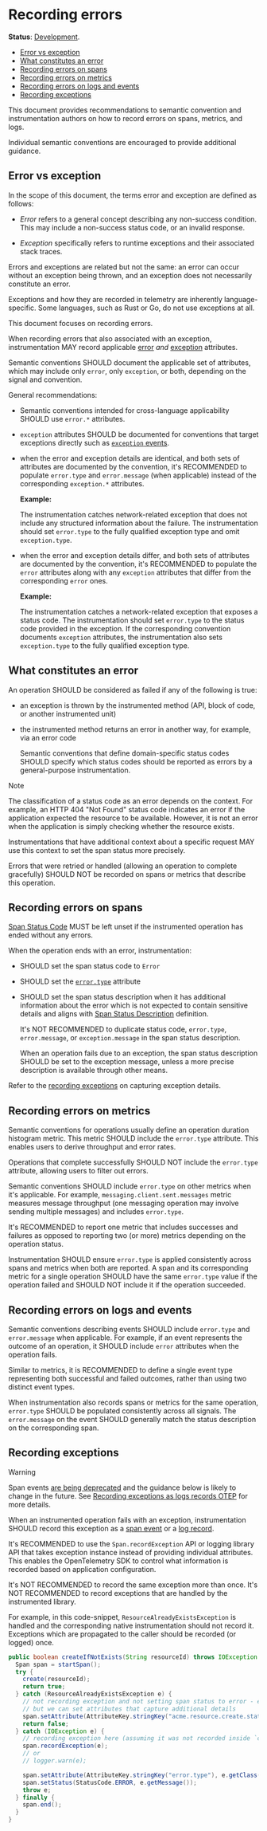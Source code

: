 # Recording errors

**Status**: [Development][DocumentStatus].

<!-- toc -->

- [Error vs exception](#error-vs-exception)
- [What constitutes an error](#what-constitutes-an-error)
- [Recording errors on spans](#recording-errors-on-spans)
- [Recording errors on metrics](#recording-errors-on-metrics)
- [Recording errors on logs and events](#recording-errors-on-logs-and-events)
- [Recording exceptions](#recording-exceptions)

<!-- tocstop -->

This document provides recommendations to semantic convention and instrumentation authors
on how to record errors on spans, metrics, and logs.

Individual semantic conventions are encouraged to provide additional guidance.

## Error vs exception

In the scope of this document, the terms error and exception are defined as follows:

- *Error* refers to a general concept describing any non-success condition.
  This may include a non-success status code, or an invalid response.

- *Exception* specifically refers to runtime exceptions and their
  associated stack traces.


Errors and exceptions are related but not the same: an error can occur without
an exception being thrown, and an exception does not necessarily constitute an
error.

Exceptions and how they are recorded in telemetry are inherently
language-specific. Some languages, such as Rust or Go, do not use exceptions
at all.

This document focuses on recording errors.

When recording errors that also associated with an exception, instrumentation
MAY record applicable [error](/docs/registry/attributes/error.md) *and*
[exception](/docs/registry/attributes/exception.md) attributes.

Semantic conventions SHOULD document the applicable set of attributes, which may
include only `error`, only `exception`, or both, depending on the signal and
convention.

General recommendations:

- Semantic conventions intended for cross-language applicability SHOULD use
  `error.*` attributes.

- `exception` attributes SHOULD be documented for conventions that target
  exceptions directly such as [`exception` events](/docs/exceptions/exceptions-logs.md).

- when the error and exception details are identical, and both sets
  of attributes are documented by the convention, it's RECOMMENDED to
  populate `error.type` and `error.message` (when applicable) instead
  of the corresponding `exception.*` attributes.

  **Example:**

  The instrumentation catches network-related exception that does
  not include any structured information about the failure. The instrumentation
  should set `error.type` to the fully qualified exception type and omit
  `exception.type`.

- when the error and exception details differ, and both sets of
  attributes are documented by the convention, it's RECOMMENDED to
  populate the `error` attributes along with any `exception`
  attributes that differ from the corresponding `error` ones.

  **Example:**

  The instrumentation catches a network-related exception that exposes a status
  code.
  The instrumentation should set `error.type` to the status code provided in the
  exception. If the corresponding convention documents `exception` attributes,
  the instrumentation also sets `exception.type` to the fully qualified
  exception type.

## What constitutes an error

An operation SHOULD be considered as failed if any of the following is true:

- an exception is thrown by the instrumented method (API, block of code, or another instrumented unit)
- the instrumented method returns an error in another way, for example, via an error code

  Semantic conventions that define domain-specific status codes SHOULD specify
  which status codes should be reported as errors by a general-purpose instrumentation.

> [!NOTE]
>
> The classification of a status code as an error depends on the context.
> For example, an HTTP 404 "Not Found" status code indicates an error if the application
> expected the resource to be available. However, it is not an error when the
> application is simply checking whether the resource exists.
>
> Instrumentations that have additional context about a specific request MAY use
> this context to set the span status more precisely.

Errors that were retried or handled (allowing an operation to complete gracefully) SHOULD NOT
be recorded on spans or metrics that describe this operation.

## Recording errors on spans

[Span Status Code][SpanStatus] MUST be left unset if the instrumented operation has
ended without any errors.

When the operation ends with an error, instrumentation:

- SHOULD set the span status code to `Error`
- SHOULD set the [`error.type`](/docs/registry/attributes/error.md#error-type) attribute
- SHOULD set the span status description when it has additional information
  about the error which is not expected to contain sensitive details and aligns
  with [Span Status Description][SpanStatus] definition.

  It's NOT RECOMMENDED to duplicate status code, `error.type`, `error.message`,
  or `exception.message` in the span status description.

  When an operation fails due to an exception, the span status description
  SHOULD be set to the exception message, unless a more precise description is
  available through other means.

Refer to the [recording exceptions](#recording-exceptions) on capturing exception
details.

## Recording errors on metrics

Semantic conventions for operations usually define an operation duration histogram
metric. This metric SHOULD include the `error.type` attribute. This enables users to derive
throughput and error rates.

Operations that complete successfully SHOULD NOT include the `error.type` attribute,
allowing users to filter out errors.

Semantic conventions SHOULD include `error.type` on other metrics when it's applicable.
For example, `messaging.client.sent.messages` metric measures message throughput (one
messaging operation may involve sending multiple messages) and includes `error.type`.

It's RECOMMENDED to report one metric that includes successes and failures as opposed
to reporting two (or more) metrics depending on the operation status.

Instrumentation SHOULD ensure `error.type` is applied consistently across spans
and metrics when both are reported. A span and its corresponding metric for a single
operation SHOULD have the same `error.type` value if the operation failed and SHOULD NOT
include it if the operation succeeded.

## Recording errors on logs and events

Semantic conventions describing events SHOULD include `error.type` and
`error.message` when applicable. For example, if an event represents the outcome
of an operation, it SHOULD include `error` attributes when the operation fails.

Similar to metrics, it is RECOMMENDED to define a single event type representing
both successful and failed outcomes, rather than using two distinct event types.

When instrumentation also records spans or metrics for the same operation,
`error.type` SHOULD be populated consistently across all signals. The
`error.message` on the event SHOULD generally match the status description on the
corresponding span.

## Recording exceptions

> [!WARNING]
>
> Span events [are being deprecated](https://github.com/open-telemetry/opentelemetry-specification/tree/v1.45.0/oteps/4430-span-event-api-deprecation-plan.md)
> and the guidance below is likely to change in the future. See
> [Recording exceptions as logs records OTEP](https://github.com/open-telemetry/opentelemetry-specification/pull/4333)
> for more details.

When an instrumented operation fails with an exception, instrumentation SHOULD record
this exception as a [span event](/docs/exceptions/exceptions-spans.md) or a [log record](/docs/exceptions/exceptions-logs.md).

It's RECOMMENDED to use the `Span.recordException` API or logging library API that takes exception instance
instead of providing individual attributes. This enables the OpenTelemetry SDK to
control what information is recorded based on application configuration.

It's NOT RECOMMENDED to record the same exception more than once.
It's NOT RECOMMENDED to record exceptions that are handled by the instrumented library.

For example, in this code-snippet, `ResourceAlreadyExistsException` is handled and the corresponding
native instrumentation should not record it. Exceptions which are propagated
to the caller should be recorded (or logged) once.

```java
public boolean createIfNotExists(String resourceId) throws IOException {
  Span span = startSpan();
  try {
    create(resourceId);
    return true;
  } catch (ResourceAlreadyExistsException e) {
    // not recording exception and not setting span status to error - exception is handled
    // but we can set attributes that capture additional details
    span.setAttribute(AttributeKey.stringKey("acme.resource.create.status"), "already_exists");
    return false;
  } catch (IOException e) {
    // recording exception here (assuming it was not recorded inside `create` method)
    span.recordException(e);
    // or
    // logger.warn(e);

    span.setAttribute(AttributeKey.stringKey("error.type"), e.getClass().getCanonicalName())
    span.setStatus(StatusCode.ERROR, e.getMessage());
    throw e;
  } finally {
    span.end();
  }
}
```

[DocumentStatus]: https://opentelemetry.io/docs/specs/otel/document-status
[SpanStatus]: https://github.com/open-telemetry/opentelemetry-specification/tree/v1.45.0/specification/trace/api.md#set-status
